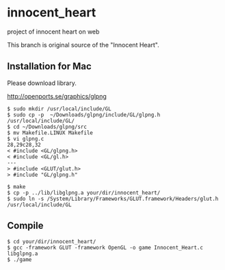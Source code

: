 innocent_heart
==============

project of innocent heart on web

This branch is original source of the "Innocent Heart".

## Installation for Mac

Please download library.

http://openports.se/graphics/glpng

```
$ sudo mkdir /usr/local/include/GL
$ sudo cp -p  ~/Downloads/glpng/include/GL/glpng.h /usr/local/include/GL/
$ cd ~/Downloads/glpng/src
$ mv Makefile.LINUX Makefile
$ vi glpng.c
28,29c28,32
< #include <GL/glpng.h>
< #include <GL/gl.h>
---
> #include <GLUT/glut.h>
> #include "GL/glpng.h"

$ make
$ cp -p ../lib/libglpng.a your/dir/innocent_heart/
$ sudo ln -s /System/Library/Frameworks/GLUT.framework/Headers/glut.h /usr/local/include/GL
```

## Compile

```
$ cd your/dir/innocent_heart/
$ gcc -framework GLUT -framework OpenGL -o game Innocent_Heart.c libglpng.a
$ ./game
```


